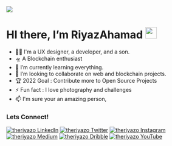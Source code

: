 <img src="https://1.bp.blogspot.com/-Qn4AMcBOaDs/YS50gXu_CSI/AAAAAAAAjW0/gOViyswx9nQ51PvT-I8XEsHZFMszEztLwCLcBGAsYHQ/s872/theriyazo%2Bgithub.png">

 # HI there, I’m RiyazAhamad <img src="https://raw.githubusercontent.com/MartinHeinz/MartinHeinz/master/wave.gif" width="30px">
- 🤸‍♂️ I'm a UX designer, a developer, and a son.
- 🛸 A Blockchain enthusiast
- 🌱 I’m currently learning everything.
- 💞️ I’m looking to collaborate on web and blockchain projects.
- 🏆 2022 Goal : Contribute more to Open Source Projects
- ⚡ Fun fact : I love photography and challenges
- 📫 I'm sure your an amazing person, 
### Lets Connect! 

[![theriyazo LinkedIn][1.1]][1]
[![theriyazo Twitter][2.1]][2]
[![theriyazo Instagram][3.1]][3]
[![theriyazo Medium][4.1]][4]
[![theriyazo Dribble][5.1]][5]
[![theriyazo YouTube][6.1]][6]

[1.1]: https://1.bp.blogspot.com/-jiWIubNhosI/YS5piJx5tHI/AAAAAAAAjVo/s_UAEno0cbwTHZwVRFg-NQPWHf6v9cC_QCLcBGAsYHQ/s56/theriyazo%2Blinkedin.png
[2.1]: https://1.bp.blogspot.com/-MU1ha1W3uQY/YS5pisCwulI/AAAAAAAAjVw/TG9UYj_GMicHoHgiG9aEYXVxIM7Z87nkwCLcBGAsYHQ/s56/theriyazo%2Btwitter.png
[3.1]: https://1.bp.blogspot.com/-WJG-NK4DJjE/YS5piJnSpOI/AAAAAAAAjVk/7RCGP1t1P4AaWvc3GyM7zPeA1KYZQlRMQCLcBGAsYHQ/s56/theriyazo%2Binstagram.png
[4.1]: https://1.bp.blogspot.com/-ymPR30AyK9E/YS5piZzCL7I/AAAAAAAAjVs/3teKCzsxaco24KIEWbPbJJq7Oz4FKNbqQCLcBGAsYHQ/s56/theriyazo%2Bmedium.png
[5.1]: https://1.bp.blogspot.com/-Q8nKSYsJ7BI/YS5phOpTSNI/AAAAAAAAjVY/sPtveqjMs9A21XktoITG4W-L7HQWDmNGgCLcBGAsYHQ/s56/theriyazo%2Bdribbble.png
[6.1]: https://1.bp.blogspot.com/-r8nJXDYnhmw/YS5pi5SW3wI/AAAAAAAAjV0/ZpYmRXzeNI8shubx-3EXwlWxOhh1PNZFwCLcBGAsYHQ/s56/theriyazo%2Byoutube.png


[1]: https://www.linkedin.com/in/theriyazo/
[2]: https://twitter.com/theriyazo
[3]: https://www.instagram.com/theriyazo/
[4]:https://medium.com/@theriyazo
[5]:https://dribbble.com/theriyazo
[6]: https://www.youtube.com/channel/UCsi5__EwbJZiN8rvxpgwWDg

<br/>
<!---
theriyazo/theriyazo is a ✨ special ✨ repository because its `README.md` (this file) appears on your GitHub profile.
You can click the Preview link to take a look at your changes.
--->
